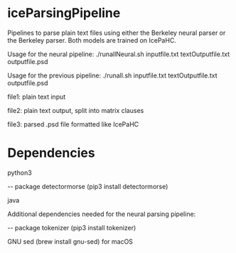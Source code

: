 # iceParsingPipeline

Pipelines to parse plain text files using either the Berkeley neural 
parser or the Berkeley parser. Both models are trained on IcePaHC.

Usage for the neural pipeline: ./runallNeural.sh inputfile.txt textOutputfile.txt outputfile.psd

Usage for the previous pipeline: ./runall.sh inputfile.txt textOutputfile.txt outputfile.psd

file1: plain text input

file2: plain text output, split into matrix clauses

file3: parsed .psd file formatted like IcePaHC


# Dependencies

python3

-- package detectormorse (pip3 install detectormorse)

java

Additional dependencies needed for the neural parsing pipeline:

-- package tokenizer (pip3 install tokenizer)

GNU sed (brew install gnu-sed) for macOS


